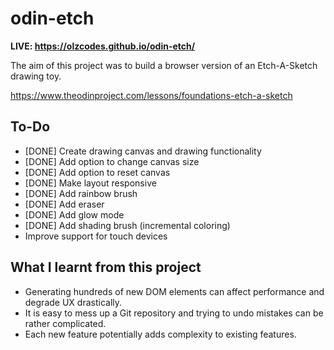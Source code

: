 # odin-etch

**LIVE: https://olzcodes.github.io/odin-etch/**

The aim of this project was to build a browser version of an Etch-A-Sketch drawing toy.

https://www.theodinproject.com/lessons/foundations-etch-a-sketch

## To-Do

- [DONE] Create drawing canvas and drawing functionality
- [DONE] Add option to change canvas size
- [DONE] Add option to reset canvas
- [DONE] Make layout responsive
- [DONE] Add rainbow brush
- [DONE] Add eraser
- [DONE] Add glow mode
- [DONE] Add shading brush (incremental coloring)
- Improve support for touch devices

## What I learnt from this project

- Generating hundreds of new DOM elements can affect performance and degrade UX drastically.
- It is easy to mess up a Git repository and trying to undo mistakes can be rather complicated.
- Each new feature potentially adds complexity to existing features.
